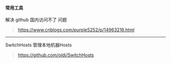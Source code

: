 #### 常用工具
解决 github 国内访问不了 问题
 > https://www.cnblogs.com/purple5252/p/14963216.html
 ----

SwitchHosts 管理本地机器Hosts
>  https://github.com/oldj/SwitchHosts